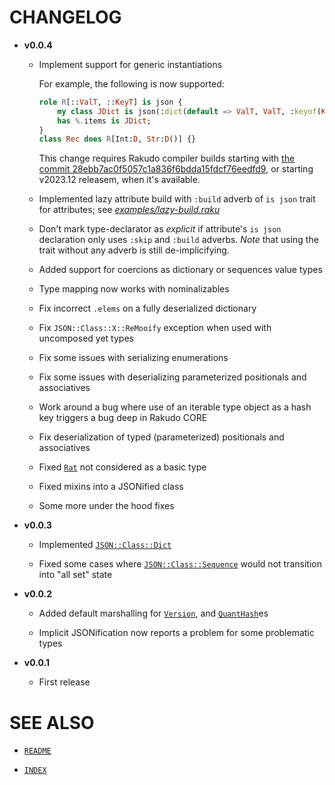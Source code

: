 # CHANGELOG

  - **v0.0.4**
    
      - Implement support for generic instantiations
        
        For example, the following is now supported:
        
        ``` raku
        role R[::ValT, ::KeyT] is json {
            my class JDict is json(:dict(default => ValT, ValT, :keyof(KeyT))) {}
            has %.items is JDict;
        }
        class Rec does R[Int:D, Str:D()] {}
        ```
        
        This change requires Rakudo compiler builds starting with [the commit 28ebb7ac0f5057c1a836f6bdda15fdcf76eedfd9](https://github.com/rakudo/rakudo/commit/28ebb7ac0f5057c1a836f6bdda15fdcf76eedfd9), or starting v2023.12 releasem, when it's available.
    
      - Implemented lazy attribute build with `:build` adverb of `is json` trait for attributes; see [*examples/lazy-build.raku*](examples/lazy-build.raku)
    
      - Don't mark type-declarator as *explicit* if attribute's `is json` declaration only uses `:skip` and `:build` adverbs. *Note* that using the trait without any adverb is still de-implicifying.
    
      - Added support for coercions as dictionary or sequences value types
    
      - Type mapping now works with nominalizables
    
      - Fix incorrect `.elems` on a fully deserialized dictionary
    
      - Fix `JSON::Class::X::ReMooify` exception when used with uncomposed yet types
    
      - Fix some issues with serializing enumerations
    
      - Fix some issues with deserializing parameterized positionals and associatives
    
      - Work around a bug where use of an iterable type object as a hash key triggers a bug deep in Rakudo CORE
    
      - Fix deserialization of typed (parameterized) positionals and associatives
    
      - Fixed [`Rat`](https://docs.raku.org/type/Rat) not considered as a basic type
    
      - Fixed mixins into a JSONified class
    
      - Some more under the hood fixes

  - **v0.0.3**
    
      - Implemented [`JSON::Class::Dict`](docs/md/JSON/Class/Dict.md)
    
      - Fixed some cases where [`JSON::Class::Sequence`](docs/md/JSON/Class/Sequence.md) would not transition into "all set" state

  - **v0.0.2**
    
      - Added default marshalling for [`Version`](https://docs.raku.org/type/Version), and [`QuantHash`](https://docs.raku.org/type/QuantHash)es
    
      - Implicit JSONification now reports a problem for some problematic types

  - **v0.0.1**
    
      - First release

# SEE ALSO

  - [`README`](README.md)

  - [`INDEX`](INDEX.md)
